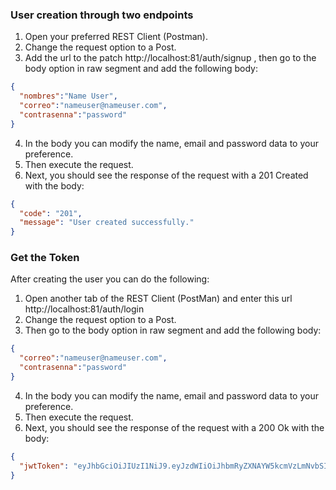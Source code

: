 ### User creation through two endpoints

1. Open your preferred REST Client (Postman).
2. Change the request option to a Post.
3. Add the url to the patch http://localhost:81/auth/signup , then go to the body option in raw segment and add the following body:


```json
{
  "nombres":"Name User",
  "correo":"nameuser@nameuser.com",
  "contrasenna":"password"
}
```

4. In the body you can modify the name, email and password data to your preference.
5. Then execute the request.
6. Next, you should see the response of the request with a 201 Created with the body:

```json
{ 
  "code": "201", 
  "message": "User created successfully."
}
```

### Get the Token
After creating the user you can do the following:

1. Open another tab of the REST Client (PostMan) and enter this url http://localhost:81/auth/login
2. Change the request option to a Post.
3. Then go to the body option in raw segment and add the following body:

````json
{
  "correo":"nameuser@nameuser.com",
  "contrasenna":"password"
}
````

4. In the body you can modify the name, email and password data to your preference.
5. Then execute the request.
6. Next, you should see the response of the request with a 200 Ok with the body:

````json
{
  "jwtToken": "eyJhbGciOiJIUzI1NiJ9.eyJzdWIiOiJhbmRyZXNAYW5kcmVzLmNvbSIsImlhdCI6MTcwOTg1NzU3NCwiZXhwIjoxNzEyNDQ5NTc0fQ.CtJLViMFyxhvnTIr1ZDtzqWa-NdV542Vlkp8Cx2HJS0"
}
````